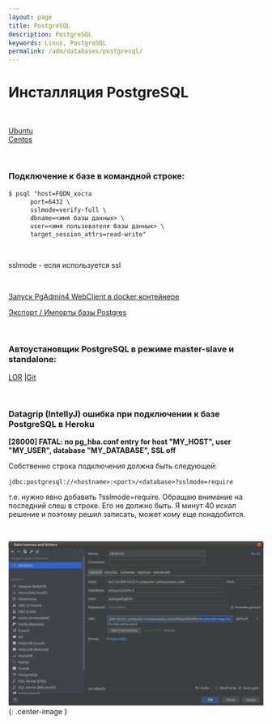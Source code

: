 ```yaml
---
layout: page
title: PostgreSQL
description: PostgreSQL
keywords: Linux, PostgreSQL
permalink: /adm/databases/postgresql/
---
```


# Инсталляция PostgreSQL

<br/>

[Ubuntu](/adm/databases/postgresql/setup/ubuntu/)  
[Centos](/adm/databases/postgresql/setup/centos/)

<br/>

### Подключение к базе в командной строке:

```
$ psql "host=FQDN_хоста
      port=6432 \
      sslmode=verify-full \
      dbname=<имя базы данных> \
      user=<имя пользователя базы данных> \
      target_session_attrs=read-write"
```

<br/>

sslmode - если используется ssl

<br/>

[Запуск PgAdmin4 WebClient в docker контейнере](/adm/databases/postgresql/pgadmin/)

[Экспорт / Импорты базы Postgres](/adm/databases/postgresql/export-import/)

<br/>

### Автоустановщик PostgreSQL в режиме master-slave и standalone:

<a href="https://www.linux.org.ru/news/opensource/15245410">LOR</a> |<a href="https://github.com/Anton-PG/pgsql-for-you">Git</a>

<br/>

### Datagrip (IntellyJ) ошибка при подключении к базе PostgreSQL в Heroku

**[28000] FATAL: no pg_hba.conf entry for host "MY_HOST", user "MY_USER", database "MY_DATABASE", SSL off**

Собственно строка подключения должна быть следующей:

    jdbc:postgresql://<hostname>:<port>/<database>?sslmode=require

т.е. нужно явно добавить ?sslmode=require. Обращаю внимание на последний слеш в строке. Его не должно быть. Я минут 40 искал решение и поэтому решил записать, может кому еще понадобится.

<br/>

![no pg_hba.conf entry for host](/img/adm/databases/postgresql/datagrip-postgresql-heroku.png 'no pg_hba.conf entry for host'){: .center-image }
